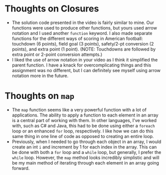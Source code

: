 # Thoughts on Closures

* The solution code presented in the video is fairly similar to mine. Our functions were used to produce other functions, but yours used arrow notation and I used another `function` keyword. I also made separate functions for
  the different ways of scoring in American football: touchdown (6 points), field goal (3 points), safety/2-pt conversion (2 points), and extra point (1 point). (NOTE: Touchdowns are followed by extra point or 2-point conversion attempts.)
* I liked the use of arrow notation in your video as I think it simplified the parent function. I have a knack for overcomplicating things and this assignment was no different, but I can definitely see myself using arrow notation
  more in the future.

# Thoughts on `map`

* The `map` function seems like a very powerful function with a lot of applications. The ability to apply a function to each element in an array is a central part of working with them. In other languages, I've worked with, such as C#
  and Java, this had to be done using either a `foreach` loop or an enhanced `for` loop, respectively. I like how we can do this same thing in one line of code as opposed to creating an entire loop.
* Previously, when I needed to go through each object in an array, I would create an int `i` and increment by 1 for each index in the array. This can be done with both a `for` loop and a `while` loop, but generally, I prefer
  the `while` loop. However, the `map` method looks incredibly simplistic and will be my main method of iterating through each element in an array going forward.

